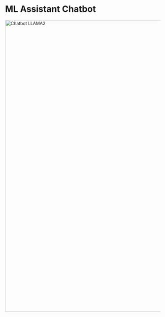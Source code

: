 # ML Assistant Chatbot
<img width="948" alt="Chatbot LLAMA2" src="https://github.com/user-attachments/assets/e851b709-8fb0-4654-8b23-56ecb53eb5c1">
